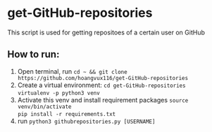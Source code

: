 # get-GitHub-repositories
This script is used for getting repositoes of a certain user on GitHub

## How to run:
1. Open terminal, run ```cd ~ && git clone https://github.com/hoangvux116/get-GitHub-repositories```
2. Create a virtual environment:
```cd get-GitHub-repositories```  
```virtualenv -p python3 venv```
3. Activate this venv and install requirement packages 
```source venv/bin/activate```  
```pip install -r requirements.txt```
4. run ```python3 githubrepositories.py [USERNAME]```

